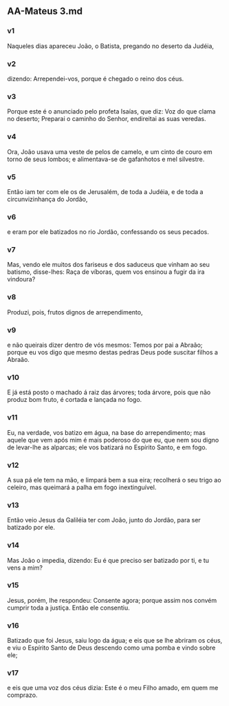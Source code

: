 ## AA-Mateus 3.md
### v1
 Naqueles dias apareceu João, o Batista, pregando no deserto da Judéia,
### v2
 dizendo: Arrependei-vos, porque é chegado o reino dos céus.
### v3
 Porque este é o anunciado pelo profeta Isaías, que diz: Voz do que clama no deserto; Preparai o caminho do Senhor, endireitai as suas veredas.
### v4
 Ora, João usava uma veste de pelos de camelo, e um cinto de couro em torno de seus lombos; e alimentava-se de gafanhotos e mel silvestre.
### v5
 Então iam ter com ele os de Jerusalém, de toda a Judéia, e de toda a circunvizinhança do Jordão,
### v6
 e eram por ele batizados no rio Jordão, confessando os seus pecados.
### v7
 Mas, vendo ele muitos dos fariseus e dos saduceus que vinham ao seu batismo, disse-lhes: Raça de víboras, quem vos ensinou a fugir da ira vindoura?
### v8
 Produzi, pois, frutos dignos de arrependimento,
### v9
 e não queirais dizer dentro de vós mesmos: Temos por pai a Abraão; porque eu vos digo que mesmo destas pedras Deus pode suscitar filhos a Abraão.
### v10
 E já está posto o machado á raiz das árvores; toda árvore, pois que não produz bom fruto, é cortada e lançada no fogo.
### v11
 Eu, na verdade, vos batizo em água, na base do arrependimento; mas aquele que vem após mim é mais poderoso do que eu, que nem sou digno de levar-lhe as alparcas; ele vos batizará no Espírito Santo, e em fogo.
### v12
 A sua pá ele tem na mão, e limpará bem a sua eira; recolherá o seu trigo ao celeiro, mas queimará a palha em fogo inextinguível.
### v13
 Então veio Jesus da Galiléia ter com João, junto do Jordão, para ser batizado por ele.
### v14
 Mas João o impedia, dizendo: Eu é que preciso ser batizado por ti, e tu vens a mim?
### v15
 Jesus, porém, lhe respondeu: Consente agora; porque assim nos convém cumprir toda a justiça. Então ele consentiu.
### v16
 Batizado que foi Jesus, saiu logo da água; e eis que se lhe abriram os céus, e viu o Espírito Santo de Deus descendo como uma pomba e vindo sobre ele;
### v17
 e eis que uma voz dos céus dizia: Este é o meu Filho amado, em quem me comprazo.
